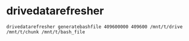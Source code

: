# drivedatarefresher

```
drivedatarefresher generatebashfile 409600000 409600 /mnt/t/drive /mnt/t/chunk /mnt/t/bash_file
```